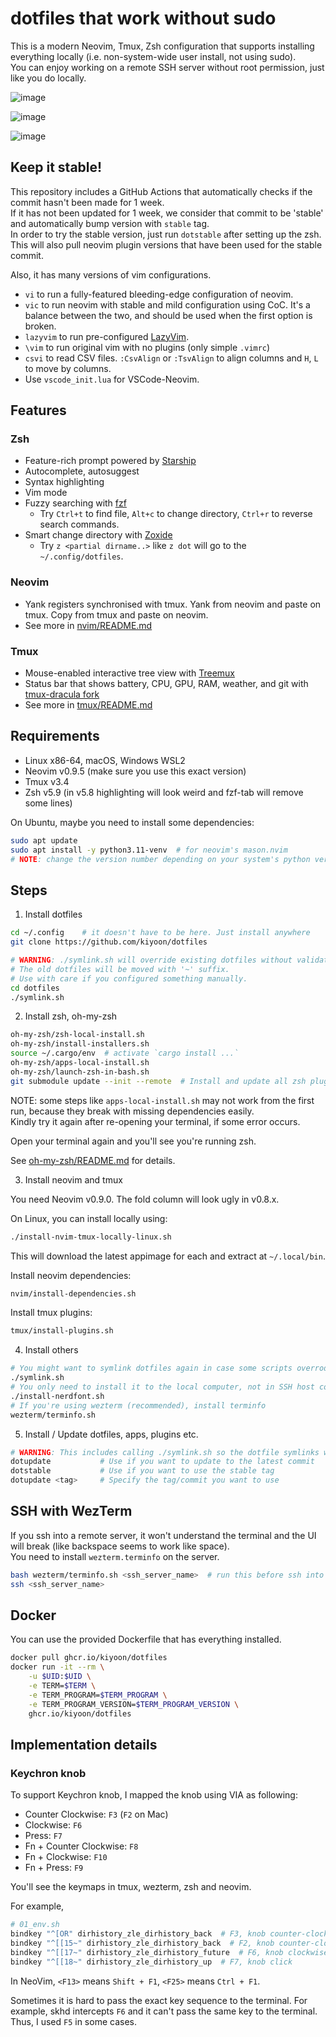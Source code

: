 # dotfiles that work without sudo

This is a modern Neovim, Tmux, Zsh configuration that supports installing everything locally (i.e. non-system-wide user install, not using sudo).  
You can enjoy working on a remote SSH server without root permission, just like you do locally.

![image](https://user-images.githubusercontent.com/12980409/218476082-8c400daf-7d9d-4d15-bf7a-f6b41d9191d9.png)

![image](https://user-images.githubusercontent.com/12980409/218475937-c9a51b2d-b4d6-499f-8787-012770410209.png)

![image](https://user-images.githubusercontent.com/12980409/218476252-9de93e0c-ddfe-486b-979a-5ded6a9425a9.png)

## Keep it stable!

This repository includes a GitHub Actions that automatically checks if the commit hasn't been made for 1 week.  
If it has not been updated for 1 week, we consider that commit to be 'stable' and automatically bump version with `stable` tag.  
In order to try the stable version, just run `dotstable` after setting up the zsh. This will also pull neovim plugin versions that have been used for the stable commit.

Also, it has many versions of vim configurations.

- `vi` to run a fully-featured bleeding-edge configuration of neovim.
- `vic` to run neovim with stable and mild configuration using CoC. It's a balance between the two, and should be used when the first option is broken.
- `lazyvim` to run pre-configured [LazyVim](https://github.com/LazyVim/LazyVim).
- `\vim` to run original vim with no plugins (only simple `.vimrc`)
- `csvi` to read CSV files. `:CsvAlign` or `:TsvAlign` to align columns and `H`, `L` to move by columns.
- Use `vscode_init.lua` for VSCode-Neovim.

## Features

### Zsh

- Feature-rich prompt powered by [Starship](https://starship.rs)
- Autocomplete, autosuggest
- Syntax highlighting
- Vim mode
- Fuzzy searching with [fzf](https://github.com/junegunn/fzf)
  - Try `Ctrl+t` to find file, `Alt+c` to change directory, `Ctrl+r` to reverse search commands.
- Smart change directory with [Zoxide](https://github.com/ajeetdsouza/zoxide)
  - Try `z <partial dirname..>` like `z dot` will go to the `~/.config/dotfiles`.

### Neovim

- Yank registers synchronised with tmux. Yank from neovim and paste on tmux. Copy from tmux and paste on neovim.
- See more in [nvim/README.md](nvim/README.md)

### Tmux

- Mouse-enabled interactive tree view with [Treemux](https://github.com/kiyoon/treemux)
- Status bar that shows battery, CPU, GPU, RAM, weather, and git with [tmux-dracula fork](https://github.com/kiyoon/tmux-dracula)
- See more in [tmux/README.md](tmux/README.md)

## Requirements

- Linux x86-64, macOS, Windows WSL2
- Neovim v0.9.5 (make sure you use this exact version)
- Tmux v3.4
- Zsh v5.9 (in v5.8 highlighting will look weird and fzf-tab will remove some lines)

On Ubuntu, maybe you need to install some dependencies:

```bash
sudo apt update
sudo apt install -y python3.11-venv  # for neovim's mason.nvim
# NOTE: change the version number depending on your system's python version.
```

## Steps

1. Install dotfiles

```bash
cd ~/.config	# it doesn't have to be here. Just install anywhere
git clone https://github.com/kiyoon/dotfiles

# WARNING: ./symlink.sh will override existing dotfiles without validation (but will create a backup).
# The old dotfiles will be moved with '~' suffix.
# Use with care if you configured something manually.
cd dotfiles
./symlink.sh
```

2. Install zsh, oh-my-zsh

```bash
oh-my-zsh/zsh-local-install.sh
oh-my-zsh/install-installers.sh
source ~/.cargo/env  # activate `cargo install ...`
oh-my-zsh/apps-local-install.sh
oh-my-zsh/launch-zsh-in-bash.sh
git submodule update --init --remote  # Install and update all zsh plugins
```

NOTE: some steps like `apps-local-install.sh` may not work from the first run, because they break with missing dependencies easily.  
Kindly try it again after re-opening your terminal, if some error occurs.

Open your terminal again and you'll see you're running zsh.

See [oh-my-zsh/README.md](oh-my-zsh/README.md) for details.

3. Install neovim and tmux

You need Neovim v0.9.0. The fold column will look ugly in v0.8.x.

On Linux, you can install locally using:

```bash
./install-nvim-tmux-locally-linux.sh
```

This will download the latest appimage for each and extract at `~/.local/bin`.

Install neovim dependencies:

```bash
nvim/install-dependencies.sh
```

Install tmux plugins:

```bash
tmux/install-plugins.sh
```

4. Install others

```bash
# You might want to symlink dotfiles again in case some scripts overrode them
./symlink.sh
# You only need to install it to the local computer, not in SSH host computer.
./install-nerdfont.sh
# If you're using wezterm (recommended), install terminfo
wezterm/terminfo.sh
```

5. Install / Update dotfiles, apps, plugins etc.

```zsh
# WARNING: This includes calling ./symlink.sh so the dotfile symlinks will be updated.
dotupdate			# Use if you want to update to the latest commit
dotstable			# Use if you want to use the stable tag
dotupdate <tag>		# Specify the tag/commit you want to use
```

## SSH with WezTerm
If you ssh into a remote server, it won't understand the terminal and the UI will break (like backspace seems to work like space).  
You need to install `wezterm.terminfo` on the server.

```bash
bash wezterm/terminfo.sh <ssh_server_name>  # run this before ssh into a new server. Only need it once.
ssh <ssh_server_name>
```

## Docker

You can use the provided Dockerfile that has everything installed.

```bash
docker pull ghcr.io/kiyoon/dotfiles
docker run -it --rm \
    -u $UID:$UID \
    -e TERM=$TERM \
    -e TERM_PROGRAM=$TERM_PROGRAM \
    -e TERM_PROGRAM_VERSION=$TERM_PROGRAM_VERSION \
    ghcr.io/kiyoon/dotfiles
```

## Implementation details

### Keychron knob

To support Keychron knob, I mapped the knob using VIA as following:

- Counter Clockwise: `F3` (`F2` on Mac)
- Clockwise: `F6`
- Press: `F7`
- Fn + Counter Clockwise: `F8`
- Fn + Clockwise: `F10`
- Fn + Press: `F9`

You'll see the keymaps in tmux, wezterm, zsh and neovim.

For example,

```sh
# 01_env.sh
bindkey "^[OR" dirhistory_zle_dirhistory_back  # F3, knob counter-clockwise
bindkey "^[[15~" dirhistory_zle_dirhistory_back  # F2, knob counter-clockwise (mac)
bindkey "^[[17~" dirhistory_zle_dirhistory_future  # F6, knob clockwise
bindkey "^[[18~" dirhistory_zle_dirhistory_up  # F7, knob click 
```

In NeoVim, `<F13>` means `Shift + F1`, `<F25>` means `Ctrl + F1`.

Sometimes it is hard to pass the exact key sequence to the terminal. For example, skhd intercepts `F6` and it can't
pass the same key to the terminal. Thus, I used `F5` in some cases.
